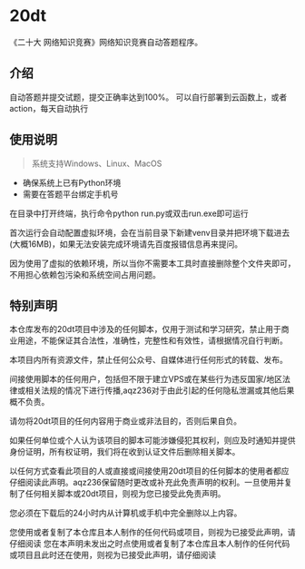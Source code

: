 # 20dt
《二十大 网络知识竞赛》网络知识竞赛自动答题程序。
## 介绍
自动答题并提交试题，提交正确率达到100%。 可以自行部署到云函数上，或者action，每天自动执行

## 使用说明
> 系统支持Windows、Linux、MacOS


* 确保系统上已有Python环境
* 需要在答题平台绑定手机号

在目录中打开终端，执行命令python run.py或双击run.exe即可运行

首次运行会自动配置虚拟环境，会在当前目录下新建venv目录并把环境下载进去(大概16MB)，如果无法安装完成环境请先百度报错信息再来提问。

因为使用了虚拟的依赖环境，所以当你不需要本工具时直接删除整个文件夹即可，不用担心依赖包污染和系统空间占用问题。


## 特别声明
本仓库发布的20dt项目中涉及的任何脚本，仅用于测试和学习研究，禁止用于商业用途，不能保证其合法性，准确性，完整性和有效性，请根据情况自行判断。

本项目内所有资源文件，禁止任何公众号、自媒体进行任何形式的转载、发布。

间接使用脚本的任何用户，包括但不限于建立VPS或在某些行为违反国家/地区法律或相关法规的情况下进行传播,aqz236对于由此引起的任何隐私泄漏或其他后果概不负责。

请勿将20dt项目的任何内容用于商业或非法目的，否则后果自负。

如果任何单位或个人认为该项目的脚本可能涉嫌侵犯其权利，则应及时通知并提供身份证明，所有权证明，我们将在收到认证文件后删除相关脚本。

以任何方式查看此项目的人或直接或间接使用20dt项目的任何脚本的使用者都应仔细阅读此声明。aqz236保留随时更改或补充此免责声明的权利。一旦使用并复制了任何相关脚本或20dt项目，则视为您已接受此免责声明。

您必须在下载后的24小时内从计算机或手机中完全删除以上内容。

您使用或者复制了本仓库且本人制作的任何代码或项目，则视为已接受此声明，请仔细阅读 您在本声明未发出之时点使用或者复制了本仓库且本人制作的任何代码或项目且此时还在使用，则视为已接受此声明，请仔细阅读